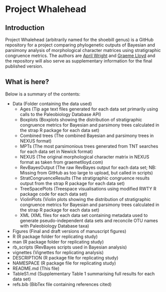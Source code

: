 # Project Whalehead

## Introduction

Project Whalehead (arbitrarily named for the shoebill genus) is a GitHub repository for a project comparing phylogenetic outputs of Bayesian and parsimony analysis of morphological character matrices using stratigraphic congruence metrics. The authors are [April Wright](https://github.com/wrightaprilm) and [Graeme Lloyd](https://github.com/graemetlloyd) and the repository will also serve as supplementary information for the final published version.

## What is here?

Below is a summary of the contents:

* Data (Folder containing the data used)
    - Ages (Tip age text files generated for each data set primarily using calls to the Paleobiology Database API)
    - Boxplots (Boxplots showing the distribution of stratigraphic congruence metrics for Bayesian and parsimony trees calculated in the strap R package for each data set)
    - Combined trees (The combined Bayesian and parsimony trees in NEXUS format)
    - MPTs (The most parsimonious trees generated from TNT searches for each data set in Newick format)
    - NEXUS (The original morphological character matrix in NEXUS format as taken from graemetlloyd.com)
    - RevBayesOutput (The raw RevBayes output for each data set; NB: Missing from GitHub as too large to upload, but called in scripts)
    - StratCongruenceResults (The stratigraphic congruence results output from the strap R package for each data set)
    - TreeSpacePlots (Treespace visualisations using modified RWTY R package code for each data set)
    - ViolinPlots (Violin plots showing the distribution of stratigraphic congruence metrics for Bayesian and parsimony trees calculated in the strap R package for each data set)
    - XML (XML files for each data set containing metadata used to generate pseudo-independent data sets and reconcile OTU names with Paleobiology Database taxa)
* Figures (Final and draft versions of manuscript figures)
* R (R package folder for replicating study)
* man (R package folder for replicating study)
* rb_scripts (RevBayes scripts used in Bayesian analysis)
* vignettes (Vignettes for replicating analysis)
* DESCRIPTION (R package file for replicating study)
* NAMESPACE (R package file for replicating study)
* README.md (This file)
* TableS1.md (Supplementary Table 1 summarising full results for each data set)
* refs.bib (BibTex file containing references cited)
